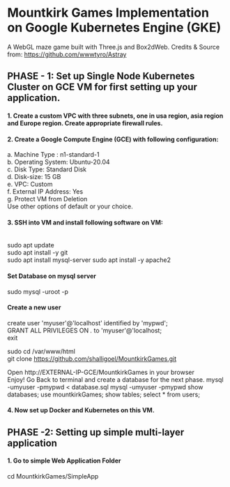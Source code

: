 # Mountkirk Games Implementation on Google Kubernetes Engine (GKE) 
A WebGL maze game built with Three.js and Box2dWeb. 
Credits & Source from: https://github.com/wwwtyro/Astray

## PHASE - 1: Set up Single Node Kubernetes Cluster on GCE VM for first setting up your application.
#### 1. Create a custom VPC with three subnets, one in usa region, asia region and Europe region. Create appropriate firewall rules.

#### 2. Create a Google Compute Engine (GCE) with following configuration:
a. Machine Type : n1-standard-1 <br>
b. Operating System: Ubuntu-20.04 <br>
c. Disk Type: Standard Disk <br>
d. Disk-size: 15 GB <br>
e. VPC: Custom <br>
f. External IP Address: Yes <br>
g. Protect VM from Deletion <br>
Use other options of default or your choice. <br>


#### 3. SSH into VM and install following software on VM: <br><br/>
sudo apt update <br/>
sudo apt install -y git <br/>
sudo apt install mysql-server
sudo apt install -y apache2 <br/>

#### Set Database on mysql server
sudo mysql -uroot -p <br>
#### Create a new user
create user 'myuser'@'localhost' identified by 'mypwd';<br>
GRANT ALL PRIVILEGES ON *.* to 'myuser'@'localhost;<br>
exit<br>


sudo cd /var/www/html <br/>
git clone https://github.com/shalligoel/MountkirkGames.git <br/>

Open http://EXTERNAL-IP-GCE/MountkirkGames in your browser <br>
Enjoy!
Go Back to terminal and create a database for the next phase.
mysql -umyuser -pmypwd < database.sql
mysql -umyuser -pmypwd
show databases;
use mountkirkGames;
show tables;
select * from users;
#### 4. Now set up Docker and Kubernetes on this VM.





## PHASE -2: Setting up simple multi-layer application<br>

#### 1. Go to simple Web Application Folder<br>
cd MountkirkGames/SimpleApp<br>


